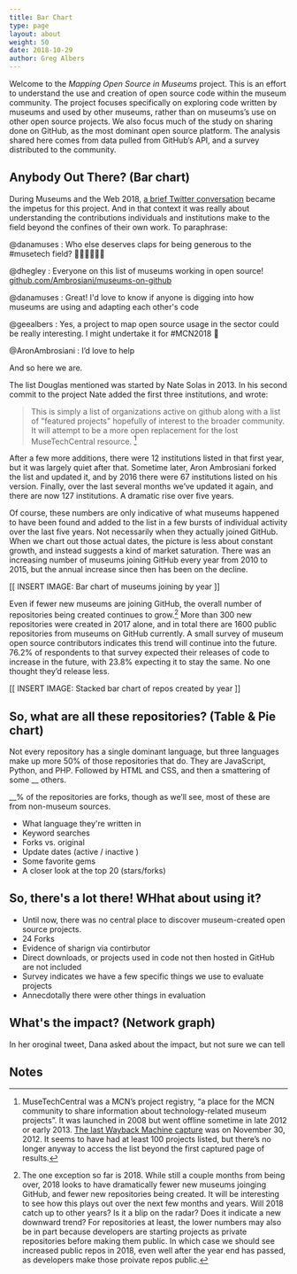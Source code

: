 ```yaml
---
title: Bar Chart
type: page
layout: about
weight: 50
date: 2018-10-29
author: Greg Albers
---
```


Welcome to the *Mapping Open Source in Museums* project. This is an effort to understand the use and creation of open source code within the museum community. The project focuses specifically on exploring code written by museums and used by other museums, rather than on museums’s use on other open source projects. We also focus much of the study on sharing done on GitHub, as the most dominant open source platform. The analysis shared here comes from data pulled from GitHub’s API, and a survey distributed to the community.

## Anybody Out There? (Bar chart)

During Museums and the Web 2018, [a brief Twitter conversation](https://twitter.com/danamuses/status/987411673496498177) became the impetus for this project. And in that context it was really about understanding the contributions individuals and institutions make to the field beyond the confines of their own work. To paraphrase:

@danamuses
: Who else deserves claps for being generous to the #musetech field? 👏🏻👏🏽👏🏾

@dhegley
: Everyone on this list of museums working in open source!
 [github.com/Ambrosiani/museums-on-github](https://github.com/Ambrosiani/museums-on-github)

@danamuses
: Great! I'd love to know if anyone is digging into how museums are using and adapting each other's code

@geealbers
: Yes, a project to map open source usage in the sector could be really interesting. I might undertake it for #MCN2018 🤔

@AronAmbrosiani
: I’d love to help

And so here we are.

The list Douglas mentioned was started by Nate Solas in 2013. In his second commit to the project Nate added the first three institutions, and wrote:

> This is simply a list of organizations active on github along with a list of "featured projects" hopefully of interest to the broader community. It will attempt to be a more open replacement for the lost MuseTechCentral resource. [^1]

After a few more additions, there were 12 institutions listed in that first year, but it was largely quiet after that. Sometime later, Aron Ambrosiani forked the list and updated it, and by 2016 there were 67 institutions listed on his version. Finally, over the last several months we’ve updated it again, and there are now 127 institutions. A dramatic rise over five years.

Of course, these numbers are only indicative of what museums happened to have been found and added to the list in a few bursts of individual activity over the last five years. Not necessarily when they actually joined GitHub. When we chart out those actual dates, the picture is less about constant growth, and instead suggests a kind of market saturation. There was an increasing number of museums joining GitHub every year from 2010 to 2015, but the annual increase since then has been on the decline.

[[ INSERT IMAGE: Bar chart of museums joining by year ]]

Even if fewer new museums are joining GitHub, the overall number of repositories being created continues to grow.[^2] More than 300 new repositories were created in 2017 alone, and in total there are 1600 public repositories from museums on GitHub currently. A small survey of museum open source contributors indicates this trend will continue into the future. 76.2% of respondents to that survey expected their releases of code to increase in the future, with 23.8% expecting it to stay the same. No one thought they’d release less.

[[ INSERT IMAGE: Stacked bar chart of repos created by year ]]

## So, what are all these repositories? (Table & Pie chart)


Not every repository has a single dominant language, but three languages make up more 50% of those repositories that do. They are JavaScript, Python, and PHP. Followed by HTML and CSS, and then a smattering of some __ others.

__% of the repositories are forks, though as we’ll see, most of these are from non-museum sources.




- What language they're written in
- Keyword searches
- Forks vs. original
- Update dates (active / inactive )
- Some favorite gems
- A closer look at the top 20 (stars/forks)

## So, there's a lot there! WHhat about using it?

- Until now, there was no central place to discover museum-created open source projects.
- 24 Forks
- Evidence of sharign via contirbutor
- Direct downloads, or projects used in code not then hosted in GitHub are not included
- Survey indicates we have a few specific things we use to evaluate projects
- Annecdotally there were other things in evaluation

## What's the impact? (Network graph)

In her oroginal tweet, Dana asked about the impact, but not sure we can tell




## Notes

[^1]: MuseTechCentral was a MCN’s project registry, “a place for the MCN community to share information about technology-related museum projects”. It was launched in 2008 but went offline sometime in late 2012 or early 2013. [The last Wayback Machine capture](https://web.archive.org/web/20121130230106/http://musetechcentral.org/) was on November 30, 2012. It seems to have had at least 100 projects listed, but there’s no longer anyway to access the list beyond the first captured page of results.

[^2]: The one exception so far is 2018. While still a couple months from being over, 2018 looks to have dramatically fewer new museums joinging GitHub, and fewer new repositories being created. It will be interesting to see how this plays out over the next few months and years. Will 2018 catch up to other years? Is it a blip on the radar? Does it indicate a new downward trend? For repositories at least, the lower numbers may also be in part because developers are starting projects as private repositories before making them public. In which case we should see increased public repos in 2018, even well after the year end has passed, as developers make those proivate repos public.
